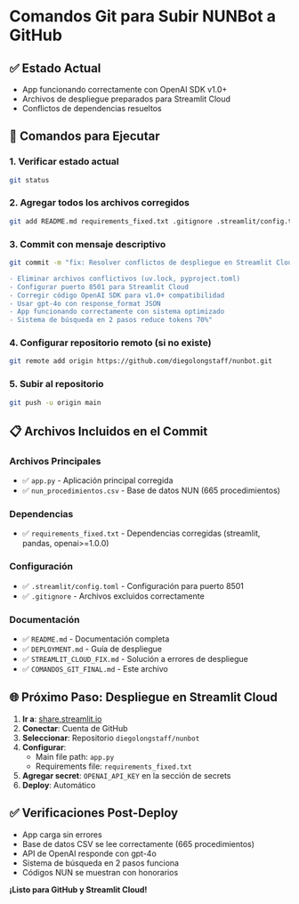 # Comandos Git para Subir NUNBot a GitHub

## ✅ Estado Actual
- App funcionando correctamente con OpenAI SDK v1.0+
- Archivos de despliegue preparados para Streamlit Cloud
- Conflictos de dependencias resueltos

## 🚀 Comandos para Ejecutar

### 1. Verificar estado actual
```bash
git status
```

### 2. Agregar todos los archivos corregidos
```bash
git add README.md requirements_fixed.txt .gitignore .streamlit/config.toml DEPLOYMENT.md STREAMLIT_CLOUD_FIX.md COMANDOS_GIT_FINAL.md app.py
```

### 3. Commit con mensaje descriptivo
```bash
git commit -m "fix: Resolver conflictos de despliegue en Streamlit Cloud

- Eliminar archivos conflictivos (uv.lock, pyproject.toml)
- Configurar puerto 8501 para Streamlit Cloud
- Corregir código OpenAI SDK para v1.0+ compatibilidad
- Usar gpt-4o con response_format JSON
- App funcionando correctamente con sistema optimizado
- Sistema de búsqueda en 2 pasos reduce tokens 70%"
```

### 4. Configurar repositorio remoto (si no existe)
```bash
git remote add origin https://github.com/diegolongstaff/nunbot.git
```

### 5. Subir al repositorio
```bash
git push -u origin main
```

## 📋 Archivos Incluidos en el Commit

### Archivos Principales
- ✅ `app.py` - Aplicación principal corregida
- ✅ `nun_procedimientos.csv` - Base de datos NUN (665 procedimientos)

### Dependencias
- ✅ `requirements_fixed.txt` - Dependencias corregidas (streamlit, pandas, openai>=1.0.0)

### Configuración
- ✅ `.streamlit/config.toml` - Configuración para puerto 8501
- ✅ `.gitignore` - Archivos excluidos correctamente

### Documentación
- ✅ `README.md` - Documentación completa
- ✅ `DEPLOYMENT.md` - Guía de despliegue
- ✅ `STREAMLIT_CLOUD_FIX.md` - Solución a errores de despliegue
- ✅ `COMANDOS_GIT_FINAL.md` - Este archivo

## 🌐 Próximo Paso: Despliegue en Streamlit Cloud

1. **Ir a**: [share.streamlit.io](https://share.streamlit.io)
2. **Conectar**: Cuenta de GitHub
3. **Seleccionar**: Repositorio `diegolongstaff/nunbot`
4. **Configurar**:
   - Main file path: `app.py`
   - Requirements file: `requirements_fixed.txt`
5. **Agregar secret**: `OPENAI_API_KEY` en la sección de secrets
6. **Deploy**: Automático

## ✅ Verificaciones Post-Deploy
- App carga sin errores
- Base de datos CSV se lee correctamente (665 procedimientos)
- API de OpenAI responde con gpt-4o
- Sistema de búsqueda en 2 pasos funciona
- Códigos NUN se muestran con honorarios

**¡Listo para GitHub y Streamlit Cloud!**